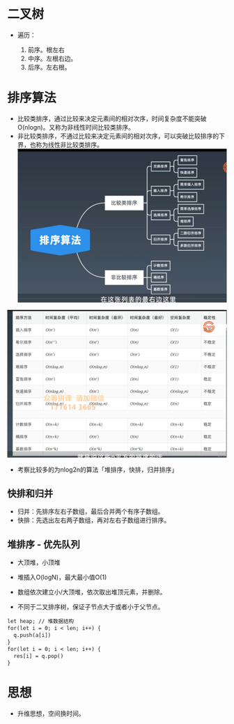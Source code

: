 
# 二叉树

- 遍历：

  1. 前序。根左右
  2. 中序。左根右边。
  3. 后序。左右根。

# 排序算法
- 比较类排序，通过比较来决定元素间的相对次序，时间复杂度不能突破O(nlogn)。又称为非线性时间比较类排序。
- 非比较类排序，不通过比较来决定元素间的相对次序，可以突破比较排序的下界，也称为线性非比较类排序。
![](/image/5aac4595171bbccc83a35a5aadf4ccc.png)

![](/image/37961a353bb859bc6500ea4857715a0.png)
- 考察比较多的为nlog2n的算法「堆排序，快排，归并排序」

## 快排和归并

- 归并：先排序左右子数组，最后合并两个有序子数组。
- 快排：先选出左右两子数组，再对左右子数组进行排序。

## 堆排序 - 优先队列
- 大顶堆，小顶堆
- 堆插入O(logN)，最大最小值O(1)

- 数组依次建立小/大顶堆，依次取出堆顶元素，并删除。
- 不同于二叉排序树，保证子节点大于或者小于父节点。

```JS
let heap; // 堆数据结构
for(let i = 0; i < len; i++) {
  q.push(a[i])
}
for(let i = 0; i < len; i++) {
  res[i] = q.pop()
}

```

# 思想
- 升维思想，空间换时间。